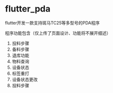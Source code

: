 # flutter_pda
flutter开发一款支持斑马TC25等多型号的PDA程序

程序功能包含（仅上传了页面设计、功能将不展开细述）

1. 投料步骤
2. 备料步骤
3. 退库功能
4. 物料查询
5. 设备状态
6. 标签重打
7. 设备状态更改
8. 投料步骤
